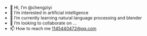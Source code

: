 - 👋 Hi, I’m @chengziyi
- 👀 I’m interested in artificial intelligence
- 🌱 I’m currently learning natural language processing and blender
- 💞️ I’m looking to collaborate on ...
- 📫 How to reach me 1145440472@qq.com

<!---
chengziyi/chengziyi is a ✨ special ✨ repository because its `README.md` (this file) appears on your GitHub profile.
You can click the Preview link to take a look at your changes.
--->
